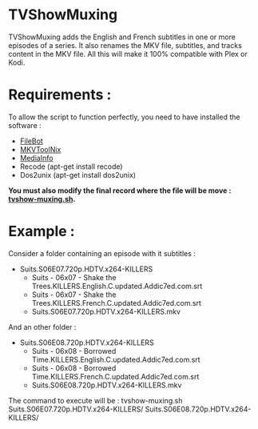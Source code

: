 # TVShowMuxing

TVShowMuxing adds the English and French subtitles in one or more episodes of a series.
It also renames the MKV file, subtitles, and tracks content in the MKV file. All this will make it 100% compatible with Plex or Kodi.

# Requirements :

To allow the script to function perfectly, you need to have installed the software :

*   [FileBot](http://www.filebot.net/)
*   [MKVToolNix](https://mkvtoolnix.download/)
*   [MediaInfo](https://mediaarea.net/fr/MediaInfo/Download)
*   Recode (apt-get install recode)
*   Dos2unix (apt-get install dos2unix)

**You must also modify the final record where the file will be move :  [tvshow-muxing.sh](https://github.com/baptistecdr/TVShowMuxing/blob/master/tvshow-muxing.sh#L7).**


# Example :

Consider a folder containing an episode with it subtitles :

*   Suits.S06E07.720p.HDTV.x264-KILLERS
    *   Suits - 06x07 - Shake the Trees.KILLERS.English.C.updated.Addic7ed.com.srt
    *   Suits - 06x07 - Shake the Trees.KILLERS.French.C.updated.Addic7ed.com.srt
    *   Suits.S06E07.720p.HDTV.x264-KILLERS.mkv

And an other folder :
*   Suits.S06E08.720p.HDTV.x264-KILLERS
    *   Suits - 06x08 - Borrowed Time.KILLERS.English.C.updated.Addic7ed.com.srt
    *   Suits - 06x08 - Borrowed Time.KILLERS.French.C.updated.Addic7ed.com.srt
    *   Suits.S06E08.720p.HDTV.x264-KILLERS.mkv

The command to execute will be : tvshow-muxing.sh Suits.S06E07.720p.HDTV.x264-KILLERS/ Suits.S06E08.720p.HDTV.x264-KILLERS/






